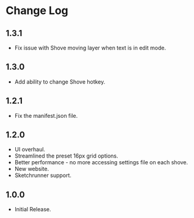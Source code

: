 # Change Log

## 1.3.1
- Fix issue with Shove moving layer when text is in edit mode.

## 1.3.0
- Add ability to change Shove hotkey.

## 1.2.1
- Fix the manifest.json file.

## 1.2.0
- UI overhaul.
- Streamlined the preset 16px grid options.
- Better performance - no more accessing settings file on each shove.
- New website.
- Sketchrunner support.

## 1.0.0
- Initial Release.
